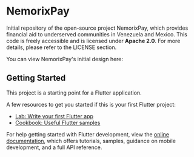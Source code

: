 # NemorixPay

Initial repository of the open-source project NemorixPay, which provides financial aid to underserved communities in Venezuela and Mexico. This code is freely accessible and is licensed under **Apache 2.0**. For more details, please refer to the LICENSE section.

You can view NemorixPay's initial design here:

## Getting Started

This project is a starting point for a Flutter application.

A few resources to get you started if this is your first Flutter project:

- [Lab: Write your first Flutter app](https://docs.flutter.dev/get-started/codelab)
- [Cookbook: Useful Flutter samples](https://docs.flutter.dev/cookbook)

For help getting started with Flutter development, view the
[online documentation](https://docs.flutter.dev/), which offers tutorials,
samples, guidance on mobile development, and a full API reference.
